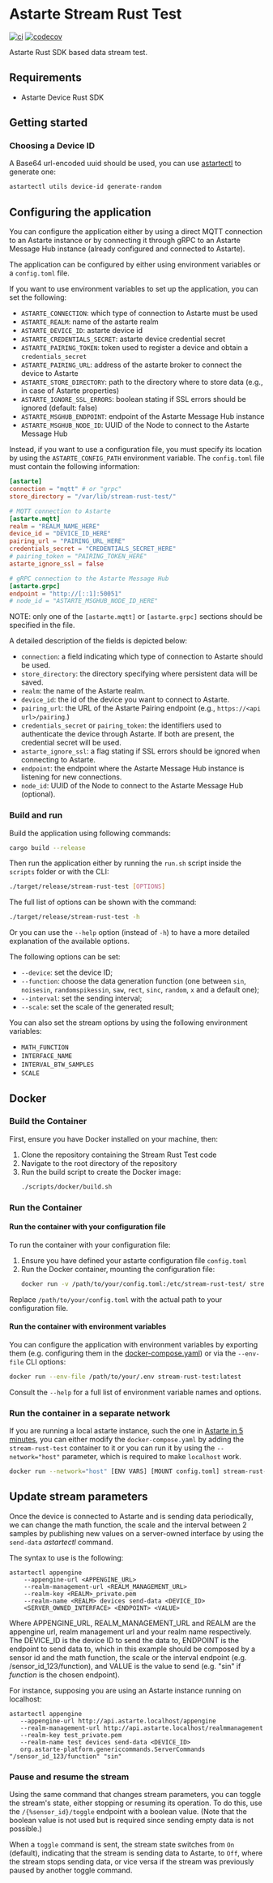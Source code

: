 <!--
Copyright 2024 SECO Mind Srl

SPDX-License-Identifier: Apache-2.0
-->

# Astarte Stream Rust Test

[![ci](https://github.com/astarte-platform/stream-rust-test/actions/workflows/ci.yaml/badge.svg)](https://github.com/astarte-platform/stream-rust-test/actions/workflows/ci.yaml)
[![codecov](https://codecov.io/gh/astarte-platform/stream-rust-test/graph/badge.svg?token=wW2Hsm5edX)](https://codecov.io/gh/astarte-platform/stream-rust-test)

Astarte Rust SDK based data stream test.

## Requirements

- Astarte Device Rust SDK

## Getting started

### Choosing a Device ID

A Base64 url-encoded uuid should be used, you can use
[astartectl](https://github.com/astarte-platform/astartectl#installation) to generate one:

```bash
astartectl utils device-id generate-random
```

## Configuring the application

You can configure the application either by using a direct MQTT connection to an Astarte instance or
by connecting it through gRPC to an Astarte Message Hub instance (already configured and connected
to Astarte).

The application can be configured by either using environment variables or a `config.toml` file.

If you want to use environment variables to set up the application, you can set the following:

- `ASTARTE_CONNECTION`: which type of connection to Astarte must be used
- `ASTARTE_REALM`: name of the astarte realm
- `ASTARTE_DEVICE_ID`: astarte device id
- `ASTARTE_CREDENTIALS_SECRET`: astarte device credential secret
- `ASTARTE_PAIRING_TOKEN`: token used to register a device and obtain a `credentials_secret`
- `ASTARTE_PAIRING_URL`: address of the astarte broker to connect the device to Astarte
- `ASTARTE_STORE_DIRECTORY`: path to the directory where to store data (e.g., in case of Astarte
  properties)
- `ASTARTE_IGNORE_SSL_ERRORS`: boolean stating if SSL errors should be ignored (default: false)
- `ASTARTE_MSGHUB_ENDPOINT`: endpoint of the Astarte Message Hub instance
- `ASTARTE_MSGHUB_NODE_ID`: UUID of the Node to connect to the Astarte Message Hub

Instead, if you want to use a configuration file, you must specify its location by using the
`ASTARTE_CONFIG_PATH` environment variable. The `config.toml` file must contain the following
information:

```toml
[astarte]
connection = "mqtt" # or "grpc"
store_directory = "/var/lib/stream-rust-test/"

# MQTT connection to Astarte
[astarte.mqtt]
realm = "REALM_NAME_HERE"
device_id = "DEVICE_ID_HERE"
pairing_url = "PAIRING_URL_HERE"
credentials_secret = "CREDENTIALS_SECRET_HERE"
# pairing_token = "PAIRING_TOKEN_HERE"
astarte_ignore_ssl = false

# gRPC connection to the Astarte Message Hub
[astarte.grpc]
endpoint = "http://[::1]:50051"
# node_id = "ASTARTE_MSGHUB_NODE_ID_HERE"
```

NOTE: only one of the `[astarte.mqtt]` or `[astarte.grpc]` sections should be specified in the file.

A detailed description of the fields is depicted below:

- `connection`: a field indicating which type of connection to Astarte should be used.
- `store_directory`: the directory specifying where persistent data will be saved.
- `realm`: the name of the Astarte realm.
- `device_id`: the id of the device you want to connect to Astarte.
- `pairing_url`: the URL of the Astarte Pairing endpoint (e.g., `https://<api url>/pairing`.)
- `credentials_secret` or `pairing_token`: the identifiers used to authenticate the device through
  Astarte. If both are present, the credential secret will be used.
- `astarte_ignore_ssl`: a flag stating if SSL errors should be ignored when connecting to Astarte.
- `endpoint`: the endpoint where the Astarte Message Hub instance is listening for new connections.
- `node_id`: UUID of the Node to connect to the Astarte Message Hub (optional).

### Build and run

Build the application using following commands:

```sh
cargo build --release
```

Then run the application either by running the `run.sh` script inside the `scripts` folder or with
the CLI:

```sh
./target/release/stream-rust-test [OPTIONS]
```

The full list of options can be shown with the command:

```sh
./target/release/stream-rust-test -h
```

Or you can use the `--help` option (instead of `-h`) to have a more detailed explanation of the
available options.

The following options can be set:

- `--device`: set the device ID;
- `--function`: choose the data generation function (one between `sin`, `noisesin`,
  `randomspikessin`, `saw`, `rect`, `sinc`, `random`, `x` and a default one);
- `--interval`: set the sending interval;
- `--scale`: set the scale of the generated result;

You can also set the stream options by using the following environment variables:

- `MATH_FUNCTION`
- `INTERFACE_NAME`
- `INTERVAL_BTW_SAMPLES`
- `SCALE`

## Docker

### Build the Container

First, ensure you have Docker installed on your machine, then:

1. Clone the repository containing the Stream Rust Test code
2. Navigate to the root directory of the repository
3. Run the build script to create the Docker image:
   ```sh
   ./scripts/docker/build.sh
   ```

### Run the Container

#### Run the container with your configuration file

To run the container with your configuration file:

1. Ensure you have defined your astarte configuration file `config.toml`
2. Run the Docker container, mounting the configuration file:
   ```sh
   docker run -v /path/to/your/config.toml:/etc/stream-rust-test/ stream-rust-test:latest
   ```

Replace `/path/to/your/config.toml` with the actual path to your configuration file.

#### Run the container with environment variables

You can configure the application with environment variables by exporting them (e.g. configuring
them in the
[docker-compose.yaml](https://docs.docker.com/compose/environment-variables/set-environment-variables/))
or via the `--env-file` CLI options:

```sh
docker run --env-file /path/to/your/.env stream-rust-test:latest
```

Consult the `--help` for a full list of environment variable names and options.

### Run the container in a separate network

If you are running a local astarte instance, such the one in
[Astarte in 5 minutes](https://docs.astarte-platform.org/astarte/latest/010-astarte_in_5_minutes.html),
you can either modify the `docker-compose.yaml` by adding the `stream-rust-test` container to it or
you can run it by using the `--network="host"` parameter, which is required to make `localhost`
work.

```sh
docker run --network="host" [ENV VARS] [MOUNT config.toml] stream-rust-test:latest
```

## Update stream parameters

Once the device is connected to Astarte and is sending data periodically, we can change the math function, the scale and
the interval between 2 samples by publishing new values on a server-owned interface by using the `send-data` _astartectl_
command.

The syntax to use is the following:
```
astartectl appengine
    --appengine-url <APPENGINE_URL>
    --realm-management-url <REALM_MANAGEMENT_URL>
    --realm-key <REALM>_private.pem
    --realm-name <REALM> devices send-data <DEVICE_ID>
    <SERVER_OWNED_INTERFACE> <ENDPOINT> <VALUE>
 ```

Where APPENGINE_URL, REALM_MANAGEMENT_URL and REALM are the appengine url, realm management url and your realm
name respectively. The DEVICE_ID is the device ID to send the data to, ENDPOINT is the endpoint to send data to,
which in this example should be composed by a sensor id and the math function, the scale or the interval endpoint
(e.g. /sensor_id_123/function), and VALUE is the value to send (e.g. "sin" if _function_ is the chosen endpoint).

For instance, supposing you are using an Astarte instance running on localhost:
 ```
astartectl appengine
    --appengine-url http://api.astarte.localhost/appengine
    --realm-management-url http://api.astarte.localhost/realmmanagement
    --realm-key test_private.pem
    --realm-name test devices send-data <DEVICE_ID>
    org.astarte-platform.genericcommands.ServerCommands "/sensor_id_123/function" "sin"
 ```

### Pause and resume the stream

Using the same command that changes stream parameters, you can toggle the stream's state, either stopping or resuming
its operation. To do this, use the `/{%sensor_id}/toggle` endpoint with a boolean value.
(Note that the boolean value is not used but is required since sending empty data is not possible.)

When a `toggle` command is sent, the stream state switches from `On` (default), indicating that the stream is sending
data to Astarte, to `Off`, where the stream stops sending data, or vice versa if the stream was previously paused by
another toggle command.
